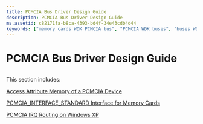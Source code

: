 ```yaml
---
title: PCMCIA Bus Driver Design Guide
description: PCMCIA Bus Driver Design Guide
ms.assetid: c82171fa-b8ca-4393-bd4f-34e43cdb4d44
keywords: ["memory cards WDK PCMCIA bus", "PCMCIA WDK buses", "buses WDK , PCMCIA", "memory windows WDK PCMCIA bus", "memory WDK PCMCIA bus"]
---
```


# PCMCIA Bus Driver Design Guide


## <a href="" id="ddk-pcmcia-design-guide-kg"></a>


This section includes:

[Access Attribute Memory of a PCMCIA Device](https://msdn.microsoft.com/library/windows/hardware/ff536892)

[PCMCIA\_INTERFACE\_STANDARD Interface for Memory Cards](https://msdn.microsoft.com/library/windows/hardware/ff537606)

[PCMCIA IRQ Routing on Windows XP](https://msdn.microsoft.com/library/windows/hardware/ff537608)

 

 





